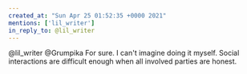 ```yaml
---
created_at: "Sun Apr 25 01:52:35 +0000 2021"
mentions: ['lil_writer']
in_reply_to: @lil_writer
---
```


@lil_writer @Grumpika For sure. I can't imagine doing it myself. Social interactions are difficult enough when all involved parties are honest.